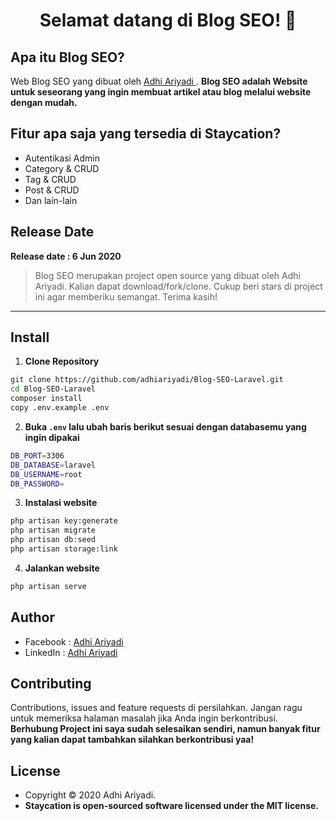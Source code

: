 <h1 align="center">Selamat datang di Blog SEO! 👋</h1>

## Apa itu Blog SEO?

Web Blog SEO yang dibuat oleh <a href="https://github.com/adhiariyadi"> Adhi Ariyadi </a>. **Blog SEO adalah Website untuk seseorang yang ingin membuat artikel atau blog melalui website dengan mudah.**

## Fitur apa saja yang tersedia di Staycation?

- Autentikasi Admin
- Category & CRUD
- Tag & CRUD
- Post & CRUD
- Dan lain-lain

## Release Date

**Release date : 6 Jun 2020**

> Blog SEO merupakan project open source yang dibuat oleh Adhi Ariyadi. Kalian dapat download/fork/clone. Cukup beri stars di project ini agar memberiku semangat. Terima kasih!

---

## Install

1. **Clone Repository**

```bash
git clone https://github.com/adhiariyadi/Blog-SEO-Laravel.git
cd Blog-SEO-Laravel
composer install
copy .env.example .env
```

2. **Buka `.env` lalu ubah baris berikut sesuai dengan databasemu yang ingin dipakai**

```bash
DB_PORT=3306
DB_DATABASE=laravel
DB_USERNAME=root
DB_PASSWORD=
```

3. **Instalasi website**

```bash
php artisan key:generate
php artisan migrate
php artisan db:seed
php artisan storage:link
```

4. **Jalankan website**

```bash
php artisan serve
```

## Author

- Facebook : <a href="https://web.facebook.com/profile.php?id=100007787444809"> Adhi Ariyadi</a>
- LinkedIn : <a href="https://www.linkedin.com/in/adhi-ariyadi-62164a1a0/"> Adhi Ariyadi</a>

## Contributing

Contributions, issues and feature requests di persilahkan.
Jangan ragu untuk memeriksa halaman masalah jika Anda ingin berkontribusi. **Berhubung Project ini saya sudah selesaikan sendiri, namun banyak fitur yang kalian dapat tambahkan silahkan berkontribusi yaa!**

## License

- Copyright © 2020 Adhi Ariyadi.
- **Staycation is open-sourced software licensed under the MIT license.**
